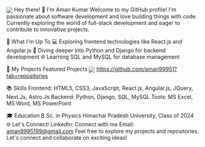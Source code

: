   <img align="center" src="https://i.postimg.cc/L87pftPs/github-header-image.png" />
Hey there! 👋 I'm Aman Kumar
Welcome to my GitHub profile! I'm passionate about software development and love building things with code. Currently exploring the world of full-stack development and eager to contribute to innovative projects.

🌟 What I'm Up To
💻 Exploring frontend technologies like React.js and Angular.js
🐍 Diving deeper into Python and Django for backend development
🌐 Learning SQL and MySQL for database management

🚀 My Projects
Featured Projects
<img align="center" src="https://img.freepik.com/free-photo/3d-rendering-kid-playing-online_23-2150898633.jpg?t=st=1718452136~exp=1718455736~hmac=e12ea660f40c17ffa07f7a7d4b9d5607404d597292ec2e7173023005bb65e5bc&w=740"/>
https://github.com/aman99951?tab=repositories

📚 Skills
Frontend: HTML5, CSS3, JavaScript, React.js, Angular.js, JQuery, Next.Js, Astro.Js
Backend: Python, Django, SQL, MySQL
Tools: MS Excel, MS Word, MS PowerPoint

🎓 Education
B.Sc. in Physics
Himachal Pradesh University, Class of 2024
🌐 Let's Connect!
LinkedIn: Connect with me
Email: aman9995199@gmail.com
Feel free to explore my projects and repositories. Let's connect and collaborate on exciting ideas!
